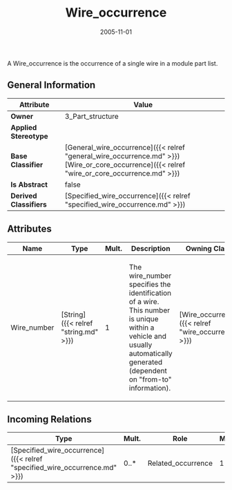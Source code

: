 ﻿---
title: Wire_occurrence
toc: false
type: specs
date: "2005-11-01"
draft: false
specification: KBL
version: 2.3.sr1
documentType: "Recommendation"
elementType: Class
classes:
  - Wire_occurrence
menu_name: kbl-2.3.sr1
---
<p>A Wire_occurrence is the occurrence of a single wire in a module part list.</p>

## General Information

| Attribute               | Value |
|-------------------------|-------|
| **Owner**               | 3_Part_structure |
| **Applied Stereotype**  |   |
| **Base Classifier**     | [General_wire_occurrence]({{< relref "general_wire_occurrence.md" >}})<br/> [Wire_or_core_occurrence]({{< relref "wire_or_core_occurrence.md" >}})<br/>  |
| **Is Abstract**         | false |
| **Derived Classifiers** | [Specified_wire_occurrence]({{< relref "specified_wire_occurrence.md" >}}) |

## Attributes
|  Name  |  Type  |  Mult.  |  Description  |  Owning Classifier  |
|--------|--------|---------|---------------|--------------|
|Wire_number | [String]({{< relref "string.md" >}}) | 1 | <p>The wire_number specifies the identification of a wire. This number is unique within a vehicle and usually automatically generated (dependent on "from-to" information).</p> | [Wire_occurrence]({{< relref "wire_occurrence.md" >}}) |

##  Incoming Relations
|    Type  |   Mult.  |   Role    |   Mult.   |   Description  |
|----------|----------|-----------|-----------|----------------|
| [Specified_wire_occurrence]({{< relref "specified_wire_occurrence.md" >}}) | 0..* | Related_occurrence | 1 |  |
